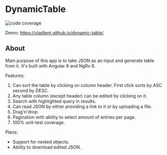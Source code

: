 # DynamicTable

![code coverage](https://img.shields.io/badge/coverage-100%25-success)

Demo: https://vladlent.github.io/dynamic-table/

## About

Main purpose of this app is to take JSON as an input and generate table from it. It's built with Angular 8 and NgRx 8.

Features:

1. Can sort the table by clicking on column header. First click sorts by ASC second by DESC.
1. Any table column (except header) can be edited by clicking on it.
1. Search with highlighted query in results.
1. Can read JSON by either providing a link to it or by uploading a file.
1. Drag'n'drop.
1. Pagination with ability to select amount of entries per page.
1. 100% unit-test coverage.

Plans:

- Support for nested objects.
- Ability to download edited JSON.
